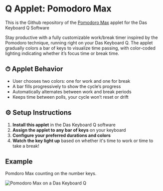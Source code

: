 # Q Applet: Pomodoro Max

This is the Github repository of the [Pomodoro Max](https://github.com/daskeyboard/daskeyboard-applet--pomodoro-max) applet for the Das Keyboard Q Software

Stay productive with a fully customizable work/break timer inspired by the Pomodoro technique, running right on your Das Keyboard Q.
The applet gradually colors a bar of keys to visualize time passing, with color-coded lighting indicating whether it’s focus time or break time.

## ⏱ Applet Behavior

- User chooses two colors: one for work and one for break
- A bar fills progressively to show the cycle’s progress
- Automatically alternates between work and break periods
- Keeps time between polls, your cycle won’t reset or drift

## ⚙️ Setup Instructions

1. **Install this applet** in the Das Keyboard Q software
2. **Assign the applet to any bar of keys** on your keyboard
3. **Configure your preferred durations and colors**
4. **Watch the key light up** based on whether it's time to work or time to take a break!

## Example

Pomdoro Max counting on the number keys.

![Pomodoro Max on a Das Keyboard Q](assets/image.png "Pomodoro Max")
